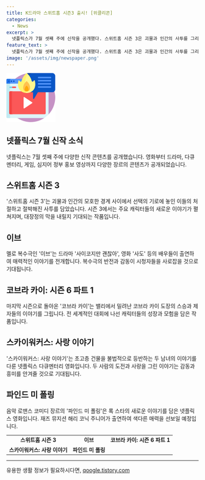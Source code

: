 ```yaml
---
title: K드라마 스위트홈 시즌3 출시! [위클리콘]
categories:
  - News
excerpt: >
  넷플릭스가 7월 셋째 주에 신작을 공개했다. 스위트홈 시즌 3은 괴물과 인간의 사투를 그리는데, 주목 받는다. 이브는 멜로 복수극으로, 코브라 카이는 세계 가라테 대회를 준비하는 이야기로, 스카이워커스: 사랑 이야기는 초고층 건물 등반을 다루고, 파인드 미 폴링은 음악 로맨스 코미디로 새로운 이야기들이 전개된다. 클릭하여 다양한 콘텐츠를 즐기세요! #넷플릭스 #신작 #다채로운콘텐츠
feature_text: >
  넷플릭스가 7월 셋째 주에 신작을 공개했다. 스위트홈 시즌 3은 괴물과 인간의 사투를 그리는데, 주목 받는다. 이브는 멜로 복수극으로, 코브라 카이는 세계 가라테 대회를 준비하는 이야기로, 스카이워커스: 사랑 이야기는 초고층 건물 등반을 다루고, 파인드 미 폴링은 음악 로맨스 코미디로 새로운 이야기들이 전개된다. 클릭하여 다양한 콘텐츠를 즐기세요! #넷플릭스 #신작 #다채로운콘텐츠
image: '/assets/img/newspaper.png'
---
```


<p><img src="/assets/img/news.png" alt="rentncar 속보" /></p>

<h2 data-ke-size="size26">넷플릭스 7월 신작 소식</h2>

<p data-ke-size="size16">넷플릭스는 7월 셋째 주에 다양한 신작 콘텐츠를 공개했습니다. 영화부터 드라마, 다큐멘터리, 게임, 심지어 정부 홍보 영상까지 다양한 장르의 콘텐츠가 공개되었습니다.</p>

<h2 data-ke-size="size26">스위트홈 시즌 3</h2>

<p data-ke-size="size16">'스위트홈 시즌 3'는 괴물과 인간의 모호한 경계 사이에서 선택의 기로에 놓인 이들의 처절하고 절박해진 사투를 담았습니다. 시즌 3에서는 주요 캐릭터들의 새로운 이야기가 펼쳐지며, 대장정의 막을 내릴지 기대되는 작품입니다.</p>

<h2 data-ke-size="size26">이브</h2>

<p data-ke-size="size16">멜로 복수극인 '이브'는 드라마 '사이코지만 괜찮아', 영화 '사도' 등의 배우들이 출연하여 매력적인 이야기를 전개합니다. 복수극의 반전과 감동이 시청자들을 사로잡을 것으로 기대됩니다.</p>

<h2 data-ke-size="size26">코브라 카이: 시즌 6 파트 1</h2>

<p data-ke-size="size16">마지막 시즌으로 돌아온 '코브라 카이'는 밸리에서 밀려난 코브라 카이 도장의 스승과 제자들의 이야기를 그립니다. 전 세계적인 대회에 나선 캐릭터들의 성장과 모험을 담은 작품입니다.</p>

<h2 data-ke-size="size26">스카이워커스: 사랑 이야기</h2>

<p data-ke-size="size16">'스카이워커스: 사랑 이야기'는 초고층 건물을 불법적으로 등반하는 두 남녀의 이야기를 다룬 넷플릭스 다큐멘터리 영화입니다. 두 사람의 도전과 사랑을 그린 이야기는 감동과 흥미를 안겨줄 것으로 기대됩니다.</p>

<h2 data-ke-size="size26">파인드 미 폴링</h2>

<p data-ke-size="size16">음악 로맨스 코미디 장르의 '파인드 미 폴링'은 록 스타의 새로운 이야기를 담은 넷플릭스 영화입니다. 재즈 뮤지션 해리 코닉 주니어가 출연하여 색다른 매력을 선보일 예정입니다.</p>

<table>
    <tbody>
        <tr>
            <td style="text-align: center; height: 17px;"><b>스위트홈 시즌 3</b></td>
            <td style="text-align: center; height: 17px;"><b>이브</b></td>
            <td style="text-align: center; height: 17px;"><b>코브라 카이: 시즌 6 파트 1</b></td>
        </tr>
        <tr>
            <td style="text-align: center; height: 17px;"><b>스카이워커스: 사랑 이야기</b></td>
            <td style="text-align: center; height: 17px;"><b>파인드 미 폴링</b></td>
            <td style="text-align: center; height: 17px;"></td>
        </tr>
    </tbody>
</table>

<p><hr></p>
유용한 생활 정보가 필요하시다면, <a href="https://qoogle.tistory.com" rel="dofollow">qoogle.tistory.com</a>


